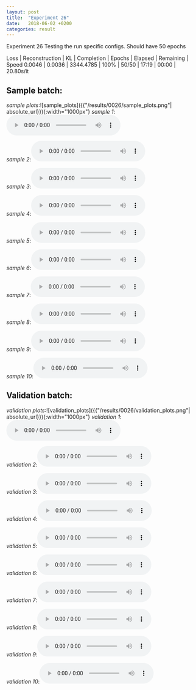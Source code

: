 ```yaml
---
layout: post
title:  "Experiment 26"
date:   2018-06-02 +0200
categories: result
---
```

Experiment 26
Testing the run specific configs.
Should have 50 epochs

Loss | Reconstruction | KL | Completion | Epochs | Elapsed | Remaining | Speed
0.0046 | 0.0036 | 3344.4785 | 100% | 50/50 | 17:19 | 00:00 | 20.80s/it



## **Sample batch**:
_sample plots_:![sample_plots]({{"/results/0026/sample_plots.png"| absolute_url}}){:width="1000px"}
_sample 1_:<audio src="/ResultsOverview/results/0026/sample_1.wav" controls preload></audio>

_sample 2_:<audio src="/ResultsOverview/results/0026/sample_2.wav" controls preload></audio>

_sample 3_:<audio src="/ResultsOverview/results/0026/sample_3.wav" controls preload></audio>

_sample 4_:<audio src="/ResultsOverview/results/0026/sample_4.wav" controls preload></audio>

_sample 5_:<audio src="/ResultsOverview/results/0026/sample_5.wav" controls preload></audio>

_sample 6_:<audio src="/ResultsOverview/results/0026/sample_6.wav" controls preload></audio>

_sample 7_:<audio src="/ResultsOverview/results/0026/sample_7.wav" controls preload></audio>

_sample 8_:<audio src="/ResultsOverview/results/0026/sample_8.wav" controls preload></audio>

_sample 9_:<audio src="/ResultsOverview/results/0026/sample_9.wav" controls preload></audio>

_sample 10_:<audio src="/ResultsOverview/results/0026/sample_10.wav" controls preload></audio>

## **Validation batch**:
_validation plots_:![validation_plots]({{"/results/0026/validation_plots.png"| absolute_url}}){:width="1000px"}
_validation 1_:<audio src="/ResultsOverview/results/0026/validation_1.wav" controls preload></audio>

_validation 2_:<audio src="/ResultsOverview/results/0026/validation_2.wav" controls preload></audio>

_validation 3_:<audio src="/ResultsOverview/results/0026/validation_3.wav" controls preload></audio>

_validation 4_:<audio src="/ResultsOverview/results/0026/validation_4.wav" controls preload></audio>

_validation 5_:<audio src="/ResultsOverview/results/0026/validation_5.wav" controls preload></audio>

_validation 6_:<audio src="/ResultsOverview/results/0026/validation_6.wav" controls preload></audio>

_validation 7_:<audio src="/ResultsOverview/results/0026/validation_7.wav" controls preload></audio>

_validation 8_:<audio src="/ResultsOverview/results/0026/validation_8.wav" controls preload></audio>

_validation 9_:<audio src="/ResultsOverview/results/0026/validation_9.wav" controls preload></audio>

_validation 10_:<audio src="/ResultsOverview/results/0026/validation_10.wav" controls preload></audio>
